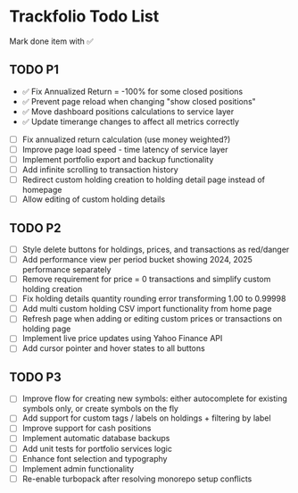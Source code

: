 # Trackfolio Todo List
Mark done item with ✅

## TODO P1
- ✅ Fix Annualized Return = -100% for some closed positions
- ✅ Prevent page reload when changing "show closed positions"
- ✅ Move dashboard positions calculations to service layer
- ✅ Update timerange changes to affect all metrics correctly
- [ ] Fix annualized return calculation (use money weighted?)
- [ ] Improve page load speed - time latency of service layer 
- [ ] Implement portfolio export and backup functionality
- [ ] Add infinite scrolling to transaction history
- [ ] Redirect custom holding creation to holding detail page instead of homepage
- [ ] Allow editing of custom holding details

## TODO P2
- [ ] Style delete buttons for holdings, prices, and transactions as red/danger
- [ ] Add performance view per period bucket showing 2024, 2025 performance separately
- [ ] Remove requirement for price = 0 transactions and simplify custom holding creation
- [ ] Fix holding details quantity rounding error transforming 1.00 to 0.99998
- [ ] Add multi custom holding CSV import functionality from home page
- [ ] Refresh page when adding or editing custom prices or transactions on holding page
- [ ] Implement live price updates using Yahoo Finance API
- [ ] Add cursor pointer and hover states to all buttons

## TODO P3
- [ ] Improve flow for creating new symbols: either autocomplete for existing symbols only, or create symbols on the fly
- [ ] Add support for custom tags / labels on holdings + filtering by label
- [ ] Improve support for cash positions
- [ ] Implement automatic database backups
- [ ] Add unit tests for portfolio services logic
- [ ] Enhance font selection and typography
- [ ] Implement admin functionality
- [ ] Re-enable turbopack after resolving monorepo setup conflicts
